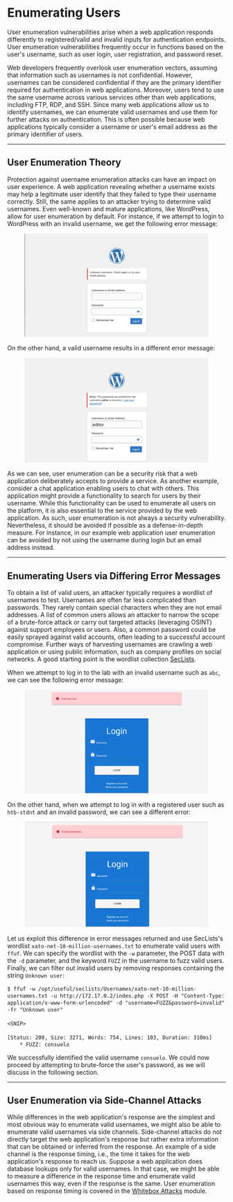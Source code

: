 # Enumerating Users

User enumeration vulnerabilities arise when a web application responds differently to registered/valid and invalid inputs for authentication endpoints. User enumeration vulnerabilities frequently occur in functions based on the user's username, such as user login, user registration, and password reset.

Web developers frequently overlook user enumeration vectors, assuming that information such as usernames is not confidential. However, usernames can be considered confidential if they are the primary identifier required for authentication in web applications. Moreover, users tend to use the same username across various services other than web applications, including FTP, RDP, and SSH. Since many web applications allow us to identify usernames, we can enumerate valid usernames and use them for further attacks on authentication. This is often possible because web applications typically consider a username or user's email address as the primary identifier of users.

***

## User Enumeration Theory

Protection against username enumeration attacks can have an impact on user experience. A web application revealing whether a username exists may help a legitimate user identify that they failed to type their username correctly. Still, the same applies to an attacker trying to determine valid usernames. Even well-known and mature applications, like WordPress, allow for user enumeration by default. For instance, if we attempt to login to WordPress with an invalid username, we get the following error message:

<figure><img src="../../../../.gitbook/assets/image (1) (1) (1) (1) (1) (1) (1) (1) (1) (1) (1) (1) (1) (1).png" alt=""><figcaption></figcaption></figure>

On the other hand, a valid username results in a different error message:

<figure><img src="../../../../.gitbook/assets/image (1) (1) (1) (1) (1) (1) (1) (1) (1) (1) (1) (1) (1) (1) (1).png" alt=""><figcaption></figcaption></figure>

As we can see, user enumeration can be a security risk that a web application deliberately accepts to provide a service. As another example, consider a chat application enabling users to chat with others. This application might provide a functionality to search for users by their username. While this functionality can be used to enumerate all users on the platform, it is also essential to the service provided by the web application. As such, user enumeration is not always a security vulnerability. Nevertheless, it should be avoided if possible as a defense-in-depth measure. For instance, in our example web application user enumeration can be avoided by not using the username during login but an email address instead.

***

## Enumerating Users via Differing Error Messages

To obtain a list of valid users, an attacker typically requires a wordlist of usernames to test. Usernames are often far less complicated than passwords. They rarely contain special characters when they are not email addresses. A list of common users allows an attacker to narrow the scope of a brute-force attack or carry out targeted attacks (leveraging OSINT) against support employees or users. Also, a common password could be easily sprayed against valid accounts, often leading to a successful account compromise. Further ways of harvesting usernames are crawling a web application or using public information, such as company profiles on social networks. A good starting point is the wordlist collection [SecLists](https://github.com/danielmiessler/SecLists/tree/master/Usernames).&#x20;

When we attempt to log in to the lab with an invalid username such as `abc`, we can see the following error message:

<figure><img src="../../../../.gitbook/assets/image (2) (1) (1) (1) (1) (1) (1) (1) (1) (1) (1) (1).png" alt=""><figcaption></figcaption></figure>

On the other hand, when we attempt to log in with a registered user such as `htb-stdnt` and an invalid password, we can see a different error:

<figure><img src="../../../../.gitbook/assets/image (3) (1) (1) (1) (1) (1) (1).png" alt=""><figcaption></figcaption></figure>

Let us exploit this difference in error messages returned and use SecLists's wordlist `xato-net-10-million-usernames.txt` to enumerate valid users with `ffuf`. We can specify the wordlist with the `-w` parameter, the POST data with the `-d` parameter, and the keyword `FUZZ` in the username to fuzz valid users. Finally, we can filter out invalid users by removing responses containing the string `Unknown user`:

```shell-session
$ ffuf -w /opt/useful/seclists/Usernames/xato-net-10-million-usernames.txt -u http://172.17.0.2/index.php -X POST -H "Content-Type: application/x-www-form-urlencoded" -d "username=FUZZ&password=invalid" -fr "Unknown user"

<SNIP>

[Status: 200, Size: 3271, Words: 754, Lines: 103, Duration: 310ms]
    * FUZZ: consuelo
```

We successfully identified the valid username `consuelo`. We could now proceed by attempting to brute-force the user's password, as we will discuss in the following section.

***

## User Enumeration via Side-Channel Attacks

While differences in the web application's response are the simplest and most obvious way to enumerate valid usernames, we might also be able to enumerate valid usernames via side channels. Side-channel attacks do not directly target the web application's response but rather extra information that can be obtained or inferred from the response. An example of a side channel is the response timing, i.e., the time it takes for the web application's response to reach us. Suppose a web application does database lookups only for valid usernames. In that case, we might be able to measure a difference in the response time and enumerate valid usernames this way, even if the response is the same. User enumeration based on response timing is covered in the [Whitebox Attacks](https://academy.hackthebox.com/module/details/205) module.
